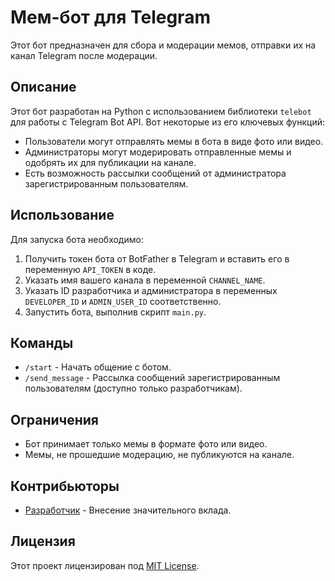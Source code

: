 # Мем-бот для Telegram

Этот бот предназначен для сбора и модерации мемов, отправки их на канал Telegram после модерации.

## Описание

Этот бот разработан на Python с использованием библиотеки `telebot` для работы с Telegram Bot API. Вот некоторые из его ключевых функций:

- Пользователи могут отправлять мемы в бота в виде фото или видео.
- Администраторы могут модерировать отправленные мемы и одобрять их для публикации на канале.
- Есть возможность рассылки сообщений от администратора зарегистрированным пользователям.

## Использование

Для запуска бота необходимо:
1. Получить токен бота от BotFather в Telegram и вставить его в переменную `API_TOKEN` в коде.
2. Указать имя вашего канала в переменной `CHANNEL_NAME`.
3. Указать ID разработчика и администратора в переменных `DEVELOPER_ID` и `ADMIN_USER_ID` соответственно.
4. Запустить бота, выполнив скрипт `main.py`.

## Команды

- `/start` - Начать общение с ботом.
- `/send_message` - Рассылка сообщений зарегистрированным пользователям (доступно только разработчикам).

## Ограничения

- Бот принимает только мемы в формате фото или видео.
- Мемы, не прошедшие модерацию, не публикуются на канале.

## Контрибьюторы

- [Разработчик](https://t.me/pizzaway) - Внесение значительного вклада.

## Лицензия

Этот проект лицензирован под [MIT License](LICENSE).
